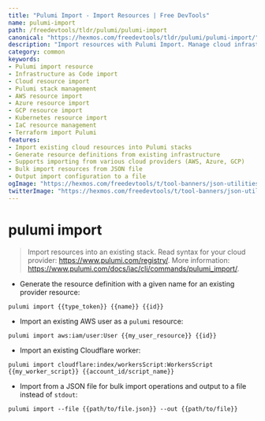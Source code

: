 ```yaml
---
title: "Pulumi Import - Import Resources | Free DevTools"
name: pulumi-import
path: /freedevtools/tldr/pulumi/pulumi-import
canonical: "https://hexmos.com/freedevtools/tldr/pulumi/pulumi-import/"
description: "Import resources with Pulumi Import. Manage cloud infrastructure by importing existing resources into your Pulumi stack with ease. Free online tool, no registration required."
category: common
keywords:
- Pulumi import resource
- Infrastructure as Code import
- Cloud resource import
- Pulumi stack management
- AWS resource import
- Azure resource import
- GCP resource import
- Kubernetes resource import
- IaC resource management
- Terraform import Pulumi
features:
- Import existing cloud resources into Pulumi stacks
- Generate resource definitions from existing infrastructure
- Supports importing from various cloud providers (AWS, Azure, GCP)
- Bulk import resources from JSON file
- Output import configuration to a file
ogImage: "https://hexmos.com/freedevtools/t/tool-banners/json-utilities-banner.png"
twitterImage: "https://hexmos.com/freedevtools/t/tool-banners/json-utilities-banner.png"
---
```


# pulumi import

> Import resources into an existing stack.
> Read syntax for your cloud provider: <https://www.pulumi.com/registry/>.
> More information: <https://www.pulumi.com/docs/iac/cli/commands/pulumi_import/>.

- Generate the resource definition with a given name for an existing provider resource:

`pulumi import {{type_token}} {{name}} {{id}}`

- Import an existing AWS user as a `pulumi` resource:

`pulumi import aws:iam/user:User {{my_user_resource}} {{id}}`

- Import an existing Cloudflare worker:

`pulumi import cloudflare:index/workersScript:WorkersScript {{my_worker_script}} {{account_id/script_name}}`

- Import from a JSON file for bulk import operations and output to a file instead of `stdout`:

`pulumi import --file {{path/to/file.json}} --out {{path/to/file}}`
